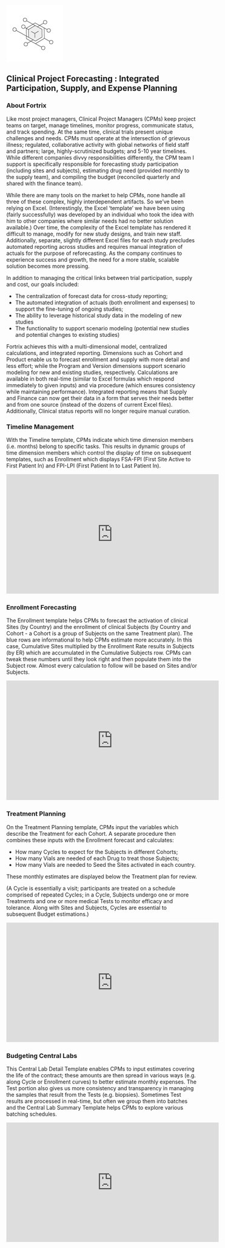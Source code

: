 
![Image](/fortrixsticker.png)
## Clinical Project Forecasting : Integrated Participation, Supply, and Expense Planning

### About Fortrix

Like most project managers, Clinical Project Managers (CPMs) keep project teams on target, manage timelines, monitor progress, communicate status, and track spending. At the same time, clinical trials present unique challenges and needs. CPMs must operate at the intersection of grievous illness; regulated, collaborative activity with global networks of field staff and partners; large, highly-scrutinized budgets; and 5-10 year timelines. While different companies divvy responsibilities differently, the CPM team I support is specifically responsible for forecasting study participation (including sites and subjects), estimating drug need (provided monthly to the supply team), and compiling the budget (reconciled quarterly and shared with the finance team).

While there are many tools on the market to help CPMs, none handle all three of these complex, highly interdependent artifacts. So we’ve been relying on Excel. (Interestingly, the Excel ‘template’ we have been using (fairly successfully) was developed by an individual who took the idea with him to other companies where similar needs had no better solution available.) Over time, the complexity of the Excel template has rendered it difficult to manage, modify for new study designs, and train new staff. Additionally, separate, slightly different Excel files for each study precludes automated reporting across studies and requires manual integration of actuals for the purpose of reforecasting. As the company continues to experience success and growth, the need for a more stable, scalable solution becomes more pressing.

In addition to managing the critical links between trial participation, supply and cost, our goals included: 
- The centralization of forecast data for cross-study reporting; 
- The automated integration of actuals (both enrollment and expenses) to support the fine-tuning of ongoing studies; 
- The ability to leverage historical study data in the modeling of new studies
- The functionality to support scenario modeling (potential new studies and potential changes to existing studies) 

Fortrix achieves this with a multi-dimensional model, centralized calculations, and integrated reporting. Dimensions such as Cohort and Product enable us to forecast enrollment and supply with more detail and less effort; while the Program and Version dimensions support scenario modeling for new and existing studies, respectively. Calculations are available in both real-time (similar to Excel formulas which respond immediately to given inputs) and via procedure (which ensures consistency while maintaining performance). Integrated reporting means that Supply and Finance can now get their data in a form that serves their needs better and from one source (instead of the dozens of current Excel files). Additionally, Clinical status reports will no longer require manual curation.

### Timeline Management

With the Timeline template, CPMs indicate which time dimension members (i.e. months) belong to specific tasks. This results in dynamic groups of time dimension members which control the display of time on subsequent templates, such as Enrollment which displays FSA-FPI (First Site Active to First Patient In) and FPI-LPI (First Patient In to Last Patient In). 

<iframe width="560" height="315" src="https://www.youtube.com/embed/t9sTRKfnA9s?rel=0&amp;controls=0&amp;showinfo=0" frameborder="0" allow="autoplay; encrypted-media" allowfullscreen></iframe>

### Enrollment Forecasting

The Enrollment template helps CPMs to forecast the activation of clinical Sites (by Country) and the enrollment of clinical Subjects (by Country and Cohort - a Cohort is a group of Subjects on the same Treatment plan). The blue rows are informational to help CPMs estimate more accurately. In this case, Cumulative Sites multiplied by the Enrollment Rate results in Subjects (by ER) which are accumulated in the Cumulative Subjects row. CPMs can tweak these numbers until they look right and then populate them into the Subject row. Almost every calculation to follow will be based on Sites and/or Subjects.

<iframe width="560" height="315" src="https://www.youtube.com/embed/TwXIV_G1G6E?rel=0&amp;controls=0&amp;showinfo=0" frameborder="0" allow="autoplay; encrypted-media" allowfullscreen></iframe>

### Treatment Planning

On the Treatment Planning template, CPMs input the variables which describe the Treatment for each Cohort. A separate procedure then combines these inputs with the Enrollment forecast and calculates: 
- How many Cycles to expect for the Subjects in different Cohorts; 
- How many Vials are needed of each Drug to treat those Subjects; 
- How many Vials are needed to Seed the Sites activated in each country. 

These monthly estimates are displayed below the Treatment plan for review.

(A Cycle is essentially a visit; participants are treated on a schedule comprised of repeated Cycles; in a Cycle, Subjects undergo one or more Treatments and one or more medical Tests to monitor efficacy and tolerance. Along with Sites and Subjects, Cycles are essential to subsequent Budget estimations.)

<iframe width="560" height="315" src="https://www.youtube.com/embed/r0Wvg7ROLak?rel=0&amp;controls=0&amp;showinfo=0" frameborder="0" allow="autoplay; encrypted-media" allowfullscreen></iframe>

### Budgeting Central Labs

This Central Lab Detail Template enables CPMs to input estimates covering the life of the contract; these amounts are then spread in various ways (e.g. along Cycle or Enrollment curves) to better estimate monthly expenses. The Test portion also gives us more consistency and transparency in managing the samples that result from the Tests (e.g. biopsies). Sometimes Test results are processed in real-time, but often we group them into batches and the Central Lab Summary Template helps CPMs to explore various batching schedules.

<iframe width="560" height="315" src="https://www.youtube.com/embed/NoMf88X3p5E?rel=0&amp;controls=0&amp;showinfo=0" frameborder="0" allow="autoplay; encrypted-media" allowfullscreen></iframe>
